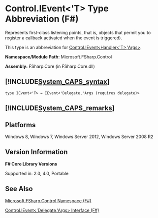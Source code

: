 # Control.IEvent<'T> Type Abbreviation (F#)

Represents first-class listening points, that is, objects that permit you to register a callback activated when the event is triggered).

This type is an abbreviation for [Control.IEvent&lt;Handler&lt;'T&gt;,'Args&gt;](http://msdn.microsoft.com/en-us/library/8dbca0df-f8a1-40bd-8d50-aa26f6a8b862).

**Namespace/Module Path:** Microsoft.FSharp.Control

**Assembly:** FSharp.Core (in FSharp.Core.dll)


## [!INCLUDE[System_CAPS_syntax](//System/Token/System_CAPS_syntax_md.md)]

```
type IEvent<'T> = IEvent<'Delegate,'Args (requires delegate)>
```

## [!INCLUDE[System_CAPS_remarks](//System/Token/System_CAPS_remarks_md.md)]

## Platforms
Windows 8, Windows 7, Windows Server 2012, Windows Server 2008 R2


## Version Information
**F# Core Library Versions**

Supported in: 2.0, 4.0, Portable




## See Also
[Microsoft.FSharp.Control Namespace &#40;F&#35;&#41;](Microsoft.FSharp.Control+Namespace+28%F%2329%.md)

[Control.IEvent&#60;'Delegate,'Args&#62; Interface &#40;F&#35;&#41;](Control.IEvent%3C%27Delegate%2C%27Args%3E+Interface+28%F%2329%.md)

